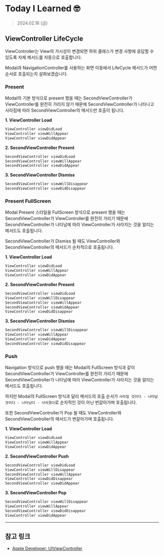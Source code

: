 # Today I Learned 🤓

> 2024.02.16 (금)

## ViewController LifeCycle

ViewController는 View의 가시성이 변경되면 하위 클래스가 변경 사항에 응답할 수 있도록 자체 메서드를 자동으로 호출합니다.

Modal과 NavigationController를 사용하는 화면 이동에서 LifeCycle 메서드가 어떤 순서로 호출되는지 살펴보겠습니다.

### Present

Modal의 기본 방식으로 present 했을 때는 SecondViewController가 ViewController를 완전히 가리지 않기 때문에 SecondViewController가 나타나고 사라짐에 따라 SecondViewController의 메서드만 호출이 됩니다.

**1. ViewController Load**

```llvm
ViewController viewDidLoad
ViewController viewWillAppear
ViewController viewDidAppear
```

**2. SecondViewController Present**

```llvm
SecondViewController viewDidLoad
SecondViewController viewWillAppear
SecondViewController viewDidAppear
```

**3. SecondViewController Dismiss**

```llvm
SecondViewController viewWillDisappear
SecondViewController viewDidDisappear
```

### Present FullScreen

Modal Present 스타일을 FullScreen 방식으로 present 했을 때는 SecondViewController가 ViewController를 완전히 가리기 때문에 SecondViewController가 나타남에 따라 ViewController가 사라지는 것을 알리는 메서드도 호출됩니다.

SecondViewController가 Dismiss 될 때도 ViewController와 SecondViewController의 메서드가 순차적으로 호출됩니다.

**1. ViewController Load**

```llvm
ViewController viewDidLoad
ViewController viewWillAppear
ViewController viewDidAppear
```

**2. SecondViewController Present**

```llvm
SecondViewController viewDidLoad
ViewController viewWillDisappear
SecondViewController viewWillAppear
SecondViewController viewDidAppear
ViewController viewDidDisappear
```

**3. SecondViewController Dismiss**

```llvm
SecondViewController viewWillDisappear
ViewController viewWillAppear
ViewController viewDidAppear
SecondViewController viewDidDisappear
```

### Push

Navigation 방식으로 push 했을 때는 Modal의 FullScreen 방식과 같이 SecondViewController가 ViewController를 완전히 가리기 때문에 SecondViewController가 나타남에 따라 ViewController가 사라지는 것을 알리는 메서드도 호출됩니다.

하지만 Modal의 FullScreen 방식과 달리 메서드의 호출 순서가 `사라질 것이다 - 나타날 것이다 - 나타났다 - 사라졌다`로 순차적인 것이 아닌 번갈아가며 호출됩니다. 

또한 SecondViewController가 Pop 될 때도 ViewController와 SecondViewController의 메서드가 번갈아가며 호출됩니다.

**1. ViewController Load**

```llvm
ViewController viewDidLoad
ViewController viewWillAppear
ViewController viewDidAppear
```

**2. SecondViewController Push**

```llvm
SecondViewController viewDidLoad
ViewController viewWillDisappear
SecondViewController viewWillAppear
ViewController viewDidDisappear
SecondViewController viewDidAppear
```

**3. SecondViewController Pop**

```llvm
SecondViewController viewWillDisappear
ViewController viewWillAppear
SecondViewController viewDidDisappear
ViewController viewDidAppear
```

---
## 참고 링크
- [Apple Developer: UIViewController](https://developer.apple.com/documentation/uikit/uiviewcontroller)

